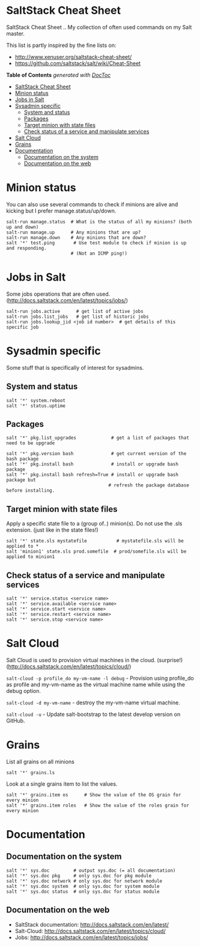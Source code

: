 # SaltStack Cheat Sheet

SaltStack Cheat Sheet .. My collection of often used commands on my Salt master.

This list is partly inspired by the fine lists on:
* http://www.xenuser.org/saltstack-cheat-sheet/
* https://github.com/saltstack/salt/wiki/Cheat-Sheet

**Table of Contents**  *generated with [DocToc](http://doctoc.herokuapp.com/)*

- [SaltStack Cheat Sheet](#SaltStack-Cheat-Sheet)
- [Minion status](#)
- [Jobs in Salt](#)
- [Sysadmin specific](#)
	- [System and status](#)
	- [Packages](#)
	- [Target minion with state files](#)
	- [Check status of a service and manipulate services](#)
- [Salt Cloud](#)
- [Grains](#grains)
- [Documentation](#)
	- [Documentation on the system](#)
	- [Documentation on the web](#)


# Minion status

You can also use several commands to check if minions are alive and kicking but I prefer manage.status/up/down.

```
salt-run manage.status  # What is the status of all my minions? (both up and down)
salt-run manage.up      # Any minions that are up?
salt-run manage.down    # Any minions that are down?
salt '*' test.ping       # Use test module to check if minion is up and responding.
                        # (Not an ICMP ping!)
```

# Jobs in Salt

Some jobs operations that are often used. (http://docs.saltstack.com/en/latest/topics/jobs/)
```
salt-run jobs.active      # get list of active jobs
salt-run jobs.list_jobs   # get list of historic jobs
salt-run jobs.lookup_jid <job id number>  # get details of this specific job
```

# Sysadmin specific

Some stuff that is specifically of interest for sysadmins.

## System and status

```
salt '*' system.reboot
salt '*' status.uptime
```

## Packages

```
salt '*' pkg.list_upgrades             # get a list of packages that need to be upgrade

salt '*' pkg.version bash              # get current version of the bash package
salt '*' pkg.install bash              # install or upgrade bash package
salt '*' pkg.install bash refresh=True # install or upgrade bash package but
                                      # refresh the package database before installing.
```

## Target minion with state files

Apply a specific state file to a (group of..) minion(s). Do not use the .sls extension. (just like in the state files!)

```
salt '*' state.sls mystatefile           # mystatefile.sls will be applied to *
salt 'minion1' state.sls prod.somefile  # prod/somefile.sls will be applied to minion1
```

## Check status of a service and manipulate services

```
salt '*' service.status <service name>
salt '*' service.available <service name>
salt '*' service.start <service name>
salt '*' service.restart <service name>
salt '*' service.stop <service name>
```

# Salt Cloud

Salt Cloud is used to provision virtual machines in the cloud. (surprise!) (http://docs.saltstack.com/en/latest/topics/cloud/)

```salt-cloud -p profile_do my-vm-name -l debug``` - Provision using profile_do as profile and my-vm-name as the virtual machine name while using the debug option.

```salt-cloud -d my-vm-name``` - destroy the my-vm-name virtual machine.

```salt-cloud -u``` - Update salt-bootstrap to the latest develop version on GitHub.

# Grains

List all grains on all minions
```
salt '*' grains.ls
```

Look at a single grains item to list the values.
```
salt '*' grains.item os      # Show the value of the OS grain for every minion
salt '*' grains.item roles   # Show the value of the roles grain for every minion
```

# Documentation

## Documentation on the system

```
salt '*' sys.doc         # output sys.doc (= all documentation)
salt '*' sys.doc pkg     # only sys.doc for pkg module
salt '*' sys.doc network # only sys.doc for network module
salt '*' sys.doc system  # only sys.doc for system module
salt '*' sys.doc status  # only sys.doc for status module
```

## Documentation on the web

- SaltStack documentation: http://docs.saltstack.com/en/latest/
- Salt-Cloud: http://docs.saltstack.com/en/latest/topics/cloud/
- Jobs: http://docs.saltstack.com/en/latest/topics/jobs/
